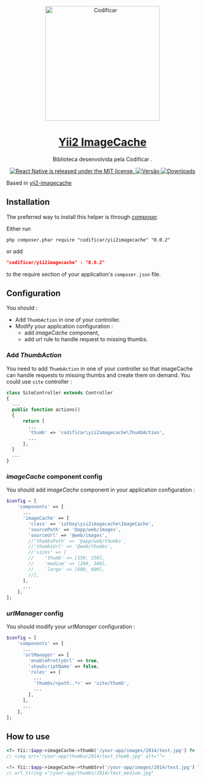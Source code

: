 
<p align="center">
  <a href="https://github.com/codificar/yii2imagecache">
    <img alt="Codificar" src="https://codificar.com.br/wp-content/uploads/2019/04/logo-cod.png.webp" width="300">
  </a>
</p>

<h1 align="center">
  <a href="https://github.com/codificar/yii2imagecache">
    Yii2 ImageCache
  </a>
</h1>
<p align="center">
  Biblioteca desenvolvida pela Codificar .
</p>

<p align="center">
  <a href="https://github.com/facebook/react-native/blob/master/LICENSE">
    <img src="https://img.shields.io/badge/license-MIT-blue.svg" alt="React Native is released under the MIT license." />
  </a>
  <a href="https://github.com/codificar/yii2imagecache/releases/">
    <img src="https://img.shields.io/badge/vers%C3%A3o-0.0.1--beta-green" alt="Versão" />
  </a>
  <a href="https://packagist.org/packages/codificar/yii2imagecache">
    <img src="https://img.shields.io/packagist/dt/codificar/yii2imagecache.svg" alt="Downloads" />
  </a>
</p>


Based in [yii2-imagecache](https://github.com/iutbay/yii2-imagecache)

Installation
------------
The preferred way to install this helper is through [composer](http://getcomposer.org/download/).

Either run

```
php composer.phar require "codificar/yii2imagecache" "0.0.2"
```

or add

```json
"codificar/yii2imagecache" : "0.0.2"
```

to the require section of your application's `composer.json` file.

Configuration
-------------
You should :
* Add `ThumbAction` in one of your controller.
* Modify your application configuration :
  * add _imageCache_ component,
  * add url rule to handle request to missing thumbs.

### Add _ThumbAction_
You need to add `ThumbAction` in one of your controller so that imageCache can handle requests to missing thumbs and create them on demand. You could use `site` controller :
```php
class SiteController extends Controller
{
  ...
  public function actions()
  {
      return [
        ...
        'thumb' => 'codificar\yii2imagecache\ThumbAction',
        ...
      ];
  }
  ...
}
```

### _imageCache_ component config
You should add _imageCache_ component in your application configuration :
```php
$config = [
    'components' => [
      ...
      'imageCache' => [
        'class' => 'iutbay\yii2imagecache\ImageCache',
        'sourcePath' => '@app/web/images',
        'sourceUrl' => '@web/images',
        //'thumbsPath' => '@app/web/thumbs',
        //'thumbsUrl' => '@web/thumbs',
        //'sizes' => [
        //    'thumb' => [150, 150],
        //    'medium' => [300, 300],
        //    'large' => [600, 600],
        //],
      ],
      ...
    ],
];
```

### _urlManager_ config
You should modify your _urlManager_ configuration :
```php
$config = [
    'components' => [
      ...
      'urlManager' => [
        'enablePrettyUrl' => true,
        'showScriptName' => false,
        'rules' => [
          ...
          'thumbs/<path:.*>' => 'site/thumb',
          ...
        ],
      ],
      ...
    ],
];
```

How to use
----------
```php
<?= Yii::$app->imageCache->thumb('/your-app/images/2014/test.jpg') ?>
// <img src="/your-app/thumbs/2014/test_thumb.jpg" alt="">

<?= Yii::$app->imageCache->thumbSrv('/your-app/images/2014/test.jpg') ?>
// url_string ="/your-app/thumbs/2014/test_medium.jpg"

```

